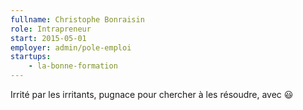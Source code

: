 ```yaml
---
fullname: Christophe Bonraisin
role: Intrapreneur
start: 2015-05-01
employer: admin/pole-emploi
startups:
    - la-bonne-formation
---
```

Irrité par les irritants, pugnace pour chercher à les résoudre, avec 😃
